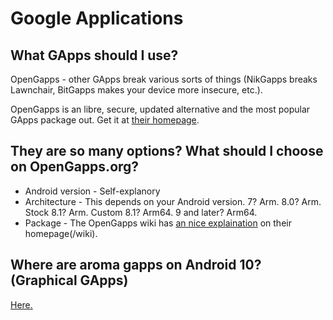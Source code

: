 # Google Applications
## What GApps should I use?
OpenGapps - other GApps break various sorts of things (NikGapps breaks Lawnchair, BitGapps makes your device more insecure, etc.).

OpenGapps is an libre, secure, updated alternative and the most popular GApps package out.
Get it at [their homepage](https://opengapps.org).

## They are so many options? What should I choose on OpenGapps.org?
- Android version - Self-explanory
- Architecture - This depends on your Android version. 7? Arm. 8.0? Arm. Stock 8.1? Arm. Custom 8.1? Arm64. 9 and later? Arm64.
- Package - The OpenGapps wiki has [an nice explaination](https://github.com/opengapps/opengapps/wiki/Package-Comparison) on their homepage(/wiki).

## Where are aroma gapps on Android 10? (Graphical GApps)
[Here.](https://sourceforge.net/projects/opengapps/files/arm64/test/20200608/open_gapps-arm64-10.0-aroma-20200608-TEST.zip/download)
